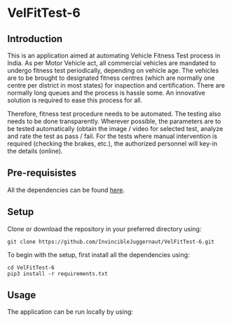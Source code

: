 # VelFitTest-6

<h2>Introduction</h2>

<p> This is an application aimed at automating Vehicle Fitness Test process in India. As per Motor Vehicle act, all commercial vehicles are mandated to undergo fitness test periodically, depending on vehicle age. The vehicles are to be brought to designated fitness centres (which are normally one centre per district in most states) for inspection and certification. There are normally long queues and the process is hassle some. An innovative solution is required to 
ease this process for all.</p>
<p>Therefore, fitness test procedure needs to be automated. The testing also needs to be done transparently. Wherever possible, the parameters are to be tested automatically (obtain the image / video for selected test, analyze and 
rate the test as pass / fail. For the tests where manual intervention is required (checking the brakes, etc.), the authorized personnel will key-in the details (online). </p>

<h2> Pre-requisistes</h2>

<p> All the dependencies can be found <a href="requirements.txt">here</a>.</p>

<h2>Setup</h2>

<p> Clone or download the repository in your preferred directory using:</p>

```
git clone https://github.com/InvincibleJuggernaut/VelFitTest-6.git
```

<p> To begin with the setup, first install all the dependencies using:</p>

```
cd VelFitTest-6
pip3 install -r requirements.txt
```

<h2>Usage</h2>

<p> The application can be run locally by using:</p>

```python3 main.py
```

